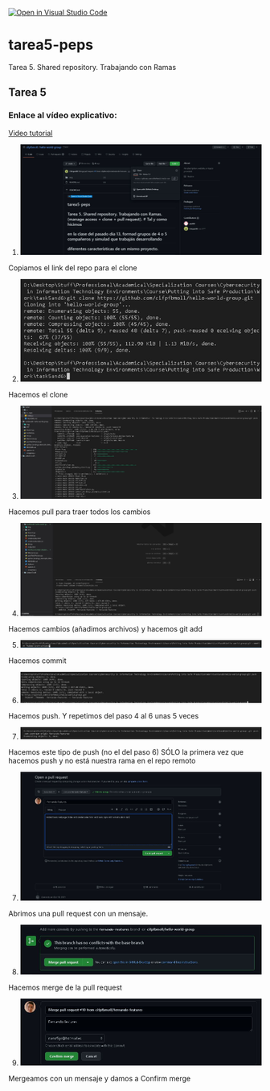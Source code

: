 [![Open in Visual Studio Code](https://classroom.github.com/assets/open-in-vscode-f059dc9a6f8d3a56e377f745f24479a46679e63a5d9fe6f495e02850cd0d8118.svg)](https://classroom.github.com/online_ide?assignment_repo_id=5998816&assignment_repo_type=AssignmentRepo)
# tarea5-peps
Tarea 5. Shared repository. Trabajando con Ramas

## Tarea 5

### Enlace al vídeo explicativo: 
[Video tutorial](https://youtu.be/83IuqFAIWPg)

1. ![](steps/step1.jpg) 

Copiamos el link del repo para el clone

2. ![](steps/step2.jpg) 

Hacemos el clone

3. ![](steps/step3.jpg) 

Hacemos pull para traer todos los cambios

4. ![](steps/step4.jpg) 

Hacemos cambios (añadimos archivos) y hacemos git add

5. ![](steps/step5.jpg) 

Hacemos commit

6. ![](steps/step6.jpg) 

Hacemos push. Y repetimos del paso 4 al 6 unas 5 veces

7. ![](steps/step6before4.jpg) 

Hacemos este tipo de push (no el del paso 6) SÓLO la primera vez que hacemos push y no está nuestra rama en el repo remoto

7. ![](steps/step7.jpg) 

Abrimos una pull request con un mensaje.

8. ![](steps/step8.jpg) 

Hacemos merge de la pull request

9. ![](steps/step9.jpg) 

Mergeamos con un mensaje y damos a Confirm merge